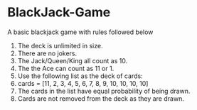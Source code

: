 # BlackJack-Game #
A basic blackjack game with rules followed below 

1. The deck is unlimited in size.  
2. There are no jokers.  
3. The Jack/Queen/King all count as 10. 
4. The the Ace can count as 11 or 1. 
5. Use the following list as the deck of cards: 
6. cards = [11, 2, 3, 4, 5, 6, 7, 8, 9, 10, 10, 10, 10] 
7. The cards in the list have equal probability of being drawn. 
8. Cards are not removed from the deck as they are drawn.
